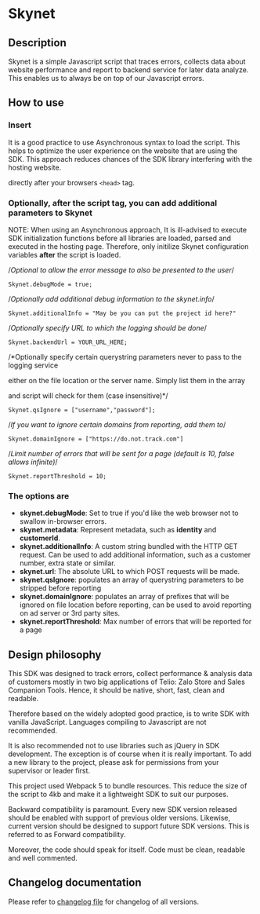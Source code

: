 # Skynet

## Description

Skynet is a simple Javascript script that traces errors, collects data about website performance and report to backend service for later data analyze. This enables us to always be on top of our Javascript errors.

## How to use

### Insert

It is a good practice to use Asynchronous syntax to load the script. This helps to optimize the user experience on the website that are using the SDK. This approach reduces chances of the SDK library interfering with the hosting website.

<script async type="text/javascript" src="skynet-v-${version}.js"></script>
directly after your browsers <code>&lt;head></code> tag.

### Optionally, after the script tag, you can add additional parameters to Skynet

NOTE: When using an Asynchronous approach, It is ill-advised to execute SDK initialization functions before all libraries are loaded, parsed and executed in the hosting page.
Therefore, only initilize Skynet configuration variables **after** the script is loaded.

/*Optional to allow the error message to also be presented to the user*/

    Skynet.debugMode = true;

/*Optionally add additional debug information to the skynet.info*/

    Skynet.additionalInfo = "May be you can put the project id here?"

/*Optionally specify URL to which the logging should be done*/

    Skynet.backendUrl = YOUR_URL_HERE;

/*Optionally specify certain querystring parameters never to pass to the logging service

  either on the file location or the server name. Simply list them in the array

  and script will check for them (case insensitive)*/

    Skynet.qsIgnore = ["username","password"];

/*If you want to ignore certain domains from reporting, add them to*/

    Skynet.domainIgnore = ["https://do.not.track.com"]

/*Limit number of errors that will be sent for a page (default is 10, false allows infinite)*/

    Skynet.reportThreshold = 10;

### The options are

* **skynet.debugMode**: Set to true if you'd like the web browser not
  to swallow in-browser errors.
* **skynet.metadata**: Represent metadata, such as **identity** and **customerId**.
* **skynet.additionalInfo**: A custom string bundled with the HTTP GET request.
  Can be used to add additional information, such as a customer number,
  extra state or similar.
* **skynet.url**: The absolute URL to which POST requests will be made.
* **skynet.qsIgnore**: populates an array of querystring parameters to be stripped before reporting
* **skynet.domainIgnore**: populates an array of prefixes that will be ignored on file location before reporting, can be used to avoid reporting on ad server or 3rd party sites.
* **skynet.reportThreshold**: Max number of errors that will be reported for a page

## Design philosophy

This SDK was designed to track errors, collect performance & analysis data of customers mostly in two big applications of Telio: Zalo Store and Sales Companion Tools. Hence, it should be native, short, fast, clean and readable.

Therefore based on the widely adopted good practice, is to write SDK with vanilla JavaScript. Languages compiling to Javascript are not recommended.

It is also recommended not to use libraries such as jQuery in SDK development. The exception is of course when it is really important. To add a new library to the project, please ask for permissions from your supervisor or leader first.

This project used Webpack 5 to bundle resources. This reduce the size of the script to 4kb and make it a lightweight SDK to suit our purposes.

Backward compatibility is paramount. Every new SDK version released should be enabled with support of previous older versions. Likewise, current version should be designed to support future SDK versions. This is referred to as Forward compatibility.

Moreover, the code should speak for itself. Code must be clean, readable and well commented.

## Changelog documentation

Please refer to [changelog file](changelog.md) for changelog of all versions.